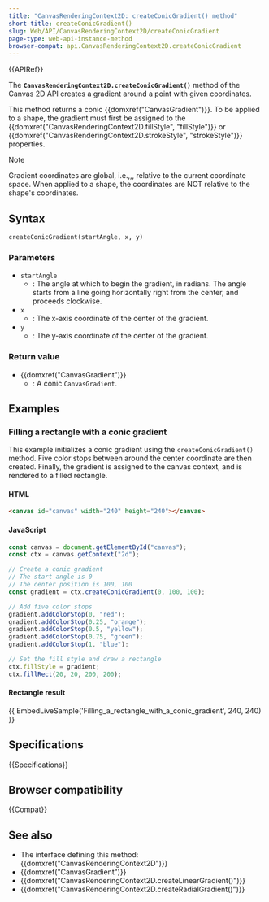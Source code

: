 ```yaml
---
title: "CanvasRenderingContext2D: createConicGradient() method"
short-title: createConicGradient()
slug: Web/API/CanvasRenderingContext2D/createConicGradient
page-type: web-api-instance-method
browser-compat: api.CanvasRenderingContext2D.createConicGradient
---
```


{{APIRef}}

The **`CanvasRenderingContext2D.createConicGradient()`** method of the Canvas 2D API creates a gradient around a point with given coordinates.

This method returns a conic {{domxref("CanvasGradient")}}. To be applied to a shape, the gradient must first be assigned to the {{domxref("CanvasRenderingContext2D.fillStyle", "fillStyle")}} or {{domxref("CanvasRenderingContext2D.strokeStyle", "strokeStyle")}} properties.

> [!NOTE]
> Gradient coordinates are global, i.e.,,, relative to the current coordinate space. When applied to a shape, the coordinates are NOT relative to the shape's coordinates.

## Syntax

```js-nolint
createConicGradient(startAngle, x, y)
```

### Parameters

- `startAngle`
  - : The angle at which to begin the gradient, in radians. The angle starts from a line going horizontally right from the center, and proceeds clockwise.
- `x`
  - : The x-axis coordinate of the center of the gradient.
- `y`
  - : The y-axis coordinate of the center of the gradient.

### Return value

- {{domxref("CanvasGradient")}}
  - : A conic `CanvasGradient`.

## Examples

### Filling a rectangle with a conic gradient

This example initializes a conic gradient using the `createConicGradient()` method. Five color stops between around the center coordinate are then created. Finally, the gradient is assigned to the canvas context, and is rendered to a filled rectangle.

#### HTML

```html
<canvas id="canvas" width="240" height="240"></canvas>
```

#### JavaScript

```js
const canvas = document.getElementById("canvas");
const ctx = canvas.getContext("2d");

// Create a conic gradient
// The start angle is 0
// The center position is 100, 100
const gradient = ctx.createConicGradient(0, 100, 100);

// Add five color stops
gradient.addColorStop(0, "red");
gradient.addColorStop(0.25, "orange");
gradient.addColorStop(0.5, "yellow");
gradient.addColorStop(0.75, "green");
gradient.addColorStop(1, "blue");

// Set the fill style and draw a rectangle
ctx.fillStyle = gradient;
ctx.fillRect(20, 20, 200, 200);
```

#### Rectangle result

{{ EmbedLiveSample('Filling_a_rectangle_with_a_conic_gradient', 240, 240) }}

## Specifications

{{Specifications}}

## Browser compatibility

{{Compat}}

## See also

- The interface defining this method: {{domxref("CanvasRenderingContext2D")}}
- {{domxref("CanvasGradient")}}
- {{domxref("CanvasRenderingContext2D.createLinearGradient()")}}
- {{domxref("CanvasRenderingContext2D.createRadialGradient()")}}
